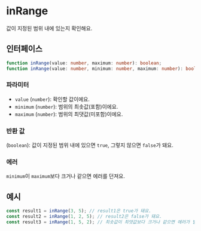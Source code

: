 # inRange

값이 지정된 범위 내에 있는지 확인해요.

## 인터페이스

```typescript
function inRange(value: number, maximum: number): boolean;
function inRange(value: number, minimum: number, maximum: number): boolean;
```

### 파라미터

- `value` (`number`): 확인할 값이에요.
- `minimum` (`number`): 범위의 최솟값(포함)이에요.
- `maximum` (`number`): 범위의 최댓값(미포함)이에요.

### 반환 값

(`boolean`): 값이 지정된 범위 내에 있으면 `true`, 그렇지 않으면 `false`가 돼요.

### 에러

`minimum`이 `maximum`보다 크거나 같으면 에러를 던져요.

## 예시

```typescript
const result1 = inRange(3, 5); // result1은 true가 돼요.
const result2 = inRange(1, 2, 5); // result2은 false가 돼요.
const result3 = inRange(1, 5, 2); // 최솟값이 최댓값보다 크거나 같으면 에러가 발생해요.
```
